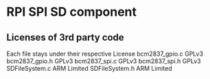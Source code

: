 # RPI SPI SD component


## Licenses of 3rd party code
Each file stays under their respective License
    bcm2837_gpio.c GPLv3
    bcm2837_gpio.h GPLv3
    bcm2837_spi.c  GPLv3
    bcm2837_spi.h  GPLv3
    SDFileSystem.c ARM Limited
    SDFileSystem.h ARM Limited
